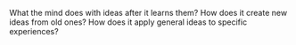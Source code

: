 What the mind does with ideas after it learns them? How does it create new ideas from old ones? How does it apply general ideas to specific experiences?

